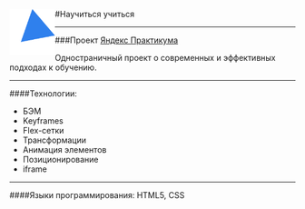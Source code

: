 #Научиться учиться  <img src="./images/kaufman-triangle.svg" width="80" align="left">

________

###Проект [Яндекс Практикума](https://practicum.yandex.ru/)

Одностраничный проект о современных и эффективных подходах к обучению.
***
####Технологии:
* БЭМ
* Keyframes
* Flex-сетки
* Трансформации
* Анимация элементов
* Позиционирование
* iframe
***
####Языки программирования:
HTML5, CSS
